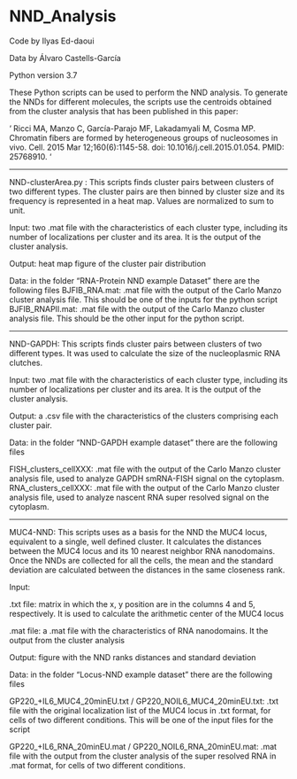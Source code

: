 # NND_Analysis

Code by Ilyas Ed-daoui

Data by Álvaro Castells-García

Python version 3.7


These Python scripts can be used to perform the NND analysis. To generate the NNDs for different molecules, the scripts use the centroids obtained from the cluster analysis that has been published in this paper:


‘ Ricci MA, Manzo C, García-Parajo MF, Lakadamyali M, Cosma MP. Chromatin fibers are formed by heterogeneous groups of nucleosomes in vivo. Cell. 2015 Mar 12;160(6):1145-58. doi: 10.1016/j.cell.2015.01.054. PMID: 25768910. ‘

---------------------------------------------------------------------------------------------

NND-clusterArea.py : This scripts finds cluster pairs between clusters of two different types. The cluster pairs are then binned by cluster size and its frequency is represented in a heat map. Values are normalized to sum to unit.


Input: two .mat file with the characteristics of each cluster type, including its number of localizations per cluster and its area. It is the output of the cluster analysis.


Output: heat map figure of the cluster pair distribution


Data: in the folder “RNA-Protein NND example Dataset” there are the following files BJFIB_RNA.mat: .mat file with the output of the Carlo Manzo cluster analysis file. This should be one of the inputs for the python script 
BJFIB_RNAPII.mat: .mat file with the output of the Carlo Manzo cluster analysis file. This should be the other input for the python script.






---------------------------------------------------------------------------------------------

NND-GAPDH: This scripts finds cluster pairs between clusters of two different types. It was used to calculate the size of the nucleoplasmic RNA clutches.

Input: two .mat file with the characteristics of each cluster type, including its number of localizations per cluster and its area. It is the output of the cluster analysis.

Output: a .csv file with the characteristics of the clusters comprising each cluster pair.

Data: in the folder “NND-GAPDH example dataset” there are the following files 

FISH_clusters_cellXXX: .mat file with the output of the Carlo Manzo cluster analysis file, used to analyze GAPDH smRNA-FISH signal on the cytoplasm. RNA_clusters_cellXXX: .mat file with the output of the Carlo Manzo cluster analysis file, used to analyze nascent RNA super resolved signal on the cytoplasm.



---------------------------------------------------------------------------------------------

MUC4-NND: This scripts uses as a basis for the NND the MUC4 locus, equivalent to a single, well defined cluster. It calculates the distances between the MUC4 locus and its 10 nearest neighbor RNA nanodomains. Once the NNDs are collected for all the cells, the mean and the standard deviation are calculated between the distances in the same closeness rank.


Input: 

.txt file: matrix in which the x, y position are in the columns 4 and 5, respectively. It is used to calculate the arithmetic center of the MUC4 locus 

.mat file: a .mat file with the characteristics of RNA nanodomains. It the output from the cluster analysis


Output: figure with the NND ranks distances and standard deviation


Data: in the folder “Locus-NND example dataset” there are the following files


GP220_+IL6_MUC4_20minEU.txt / GP220_NOIL6_MUC4_20minEU.txt: .txt file with the original localization list of the MUC4 locus in .txt format, for cells of two different conditions. This will be one of the input files for the script 

GP220_+IL6_RNA_20minEU.mat / GP220_NOIL6_RNA_20minEU.mat: .mat file with the output from the cluster analysis of the super resolved RNA in .mat format, for cells of two different conditions.
